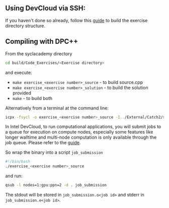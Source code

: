## Using DevCloud via SSH:

If you haven't done so already, follow this [guide](../README.md#building-the-exercises-for-dpc++) to build the exercise directory structure.

## Compiling with DPC++

From the syclacademy directory
```sh
cd build/Code_Exercises/<Exercise directory>
```
and execute:
* ```make exercise_<exercise number>_source``` - to build source.cpp
* ```make exercise_<exercise number>_solution``` - to build the solution provided
* ```make``` - to build both

Alternatively from a terminal at the command line:
```sh
icpx -fsycl -o exercise_<exercise number>_source -I../External/Catch2/single_include ../Code_Exercises/<Exercise directory>/source.cpp
```

In Intel DevCloud, to run computational applications, you will submit jobs to a queue for execution on compute nodes,
especially some features like longer walltime and multi-node computation is only available through the job queue.
Please refer to the [guide][devcloud-job-submission].

So wrap the binary into a script `job_submission`
```sh
#!/bin/bash
./exercise_<exercise number>_source
```
and run:
```sh
qsub -l nodes=1:gpu:ppn=2 -d . job_submission
```

The stdout will be stored in ```job_submission.o<job id>``` and stderr in ```job_submission.e<job id>```.

[devcloud-job-submission]: https://devcloud.intel.com/oneapi/documentation/job-submission/
